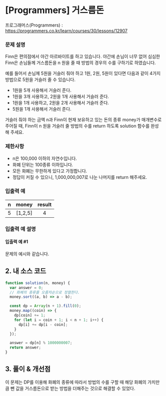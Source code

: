 # [Programmers] 거스름돈

프로그래머스(Programmers) : https://programmers.co.kr/learn/courses/30/lessons/12907

### 문제 설명

Finn은 편의점에서 야간 아르바이트를 하고 있습니다. 야간에 손님이 너무 없어 심심한 Finn은 손님들께 거스름돈을 n 원을 줄 때 방법의 경우의 수를 구하기로 하였습니다.

예를 들어서 손님께 5원을 거슬러 줘야 하고 1원, 2원, 5원이 있다면 다음과 같이 4가지 방법으로 5원을 거슬러 줄 수 있습니다.

- 1원을 5개 사용해서 거슬러 준다.
- 1원을 3개 사용하고, 2원을 1개 사용해서 거슬러 준다.
- 1원을 1개 사용하고, 2원을 2개 사용해서 거슬러 준다.
- 5원을 1개 사용해서 거슬러 준다.

거슬러 줘야 하는 금액 n과 Finn이 현재 보유하고 있는 돈의 종류 money가 매개변수로 주어질 때, Finn이 n 원을 거슬러 줄 방법의 수를 return 하도록 solution 함수를 완성해 주세요.

### 제한사항

- n은 100,000 이하의 자연수입니다.
- 화폐 단위는 100종류 이하입니다.
- 모든 화폐는 무한하게 있다고 가정합니다.
- 정답이 커질 수 있으니, 1,000,000,007로 나눈 나머지를 return 해주세요.

### 입출력 예

|  n  |  money  | result |
| :-: | :-----: | :----: |
|  5  | [1,2,5] |   4    |

### 입출력 예 설명

#### 입출력 예 #1

문제의 예시와 같습니다.

## 2. 내 소스 코드

```javascript
function solution(n, money) {
  var answer = 0;
  // 화폐의 종류를 오름차순으로 정렬한다.
  money.sort((a, b) => a - b);

  const dp = Array(n + 1).fill(0);
  money.map((coin) => {
    dp[coin] += 1;
    for (let i = coin + 1; i < n + 1; i++) {
      dp[i] += dp[i - coin];
    }
  });

  answer = dp[n] % 1000000007;
  return answer;
}
```

## 3. 풀이 & 개선점

이 문제는 DP를 이용해 화폐의 종류에 따라서 방법의 수를 구할 때 해당 화폐의 가치만큼 뺀 값을 거스름돈으로 받는 방법을 더해주는 것으로 해결할 수 있었다.
